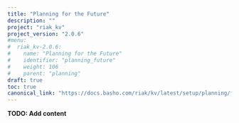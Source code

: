 ```yaml
---
title: "Planning for the Future"
description: ""
project: "riak_kv"
project_version: "2.0.6"
#menu:
#  riak_kv-2.0.6:
#    name: "Planning for the Future"
#    identifier: "planning_future"
#    weight: 106
#    parent: "planning"
draft: true
toc: true
canonical_link: "https://docs.basho.com/riak/kv/latest/setup/planning/future"
---
```


**TODO: Add content**
